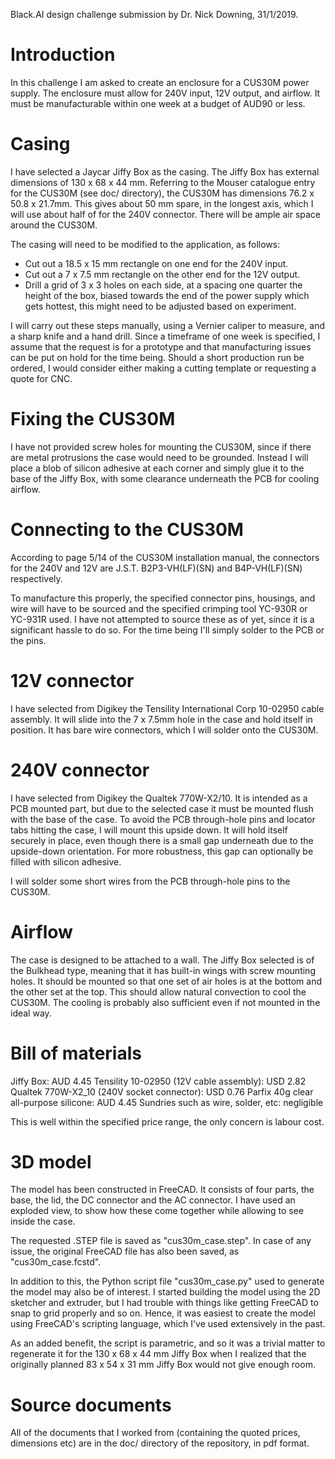 Black.AI design challenge submission by Dr. Nick Downing, 31/1/2019.

# Introduction

In this challenge I am asked to create an enclosure for a CUS30M power supply.
The enclosure must allow for 240V input, 12V output, and airflow. It must be
manufacturable within one week at a budget of AUD90 or less.

# Casing

I have selected a Jaycar Jiffy Box as the casing. The Jiffy Box has external
dimensions of 130 x 68 x 44 mm. Referring to the Mouser catalogue entry for the
CUS30M (see doc/ directory), the CUS30M has dimensions 76.2 x 50.8 x 21.7mm.
This gives about 50 mm spare, in the longest axis, which I will use about half
of for the 240V connector. There will be ample air space around the CUS30M.

The casing will need to be modified to the application, as follows:
* Cut out a 18.5 x 15 mm rectangle on one end for the 240V input.
* Cut out a 7 x 7.5 mm rectangle on the other end for the 12V output.
* Drill a grid of 3 x 3 holes on each side, at a spacing one quarter the height
of the box, biased towards the end of the power supply which gets hottest, this
might need to be adjusted based on experiment.

I will carry out these steps manually, using a Vernier caliper to measure, and
a sharp knife and a hand drill. Since a timeframe of one week is specified,
I assume that the request is for a prototype and that manufacturing issues can
be put on hold for the time being. Should a short production run be ordered, I
would consider either making a cutting template or requesting a quote for CNC.

# Fixing the CUS30M

I have not provided screw holes for mounting the CUS30M, since if there are
metal protrusions the case would need to be grounded. Instead I will place a
blob of silicon adhesive at each corner and simply glue it to the base of the
Jiffy Box, with some clearance underneath the PCB for cooling airflow.

# Connecting to the CUS30M

According to page 5/14 of the CUS30M installation manual, the connectors for
the 240V and 12V are J.S.T. B2P3-VH(LF)(SN) and B4P-VH(LF)(SN) respectively.

To manufacture this properly, the specified connector pins, housings, and wire
will have to be sourced and the specified crimping tool YC-930R or YC-931R
used. I have not attempted to source these as of yet, since it is a significant
hassle to do so. For the time being I'll simply solder to the PCB or the pins.

# 12V connector

I have selected from Digikey the Tensility International Corp 10-02950 cable
assembly. It will slide into the 7 x 7.5mm hole in the case and hold itself in
position. It has bare wire connectors, which I will solder onto the CUS30M.

# 240V connector

I have selected from Digikey the Qualtek 770W-X2/10. It is intended as a PCB
mounted part, but due to the selected case it must be mounted flush with the
base of the case. To avoid the PCB through-hole pins and locator tabs hitting
the case, I will mount this upside down. It will hold itself securely in place,
even though there is a small gap underneath due to the upside-down orientation.
For more robustness, this gap can optionally be filled with silicon adhesive.

I will solder some short wires from the PCB through-hole pins to the CUS30M.

# Airflow

The case is designed to be attached to a wall. The Jiffy Box selected is of the
Bulkhead type, meaning that it has built-in wings with screw mounting holes.
It should be mounted so that one set of air holes is at the bottom and the
other set at the top. This should allow natural convection to cool the CUS30M.
The cooling is probably also sufficient even if not mounted in the ideal way.

# Bill of materials

Jiffy Box: AUD 4.45
Tensility 10-02950 (12V cable assembly): USD 2.82
Qualtek 770W-X2_10 (240V socket connector): USD 0.76
Parfix 40g clear all-purpose silicone: AUD 4.45
Sundries such as wire, solder, etc: negligible

This is well within the specified price range, the only concern is labour cost.

# 3D model

The model has been constructed in FreeCAD. It consists of four parts, the
base, the lid, the DC connector and the AC connector. I have used an exploded
view, to show how these come together while allowing to see inside the case.

The requested .STEP file is saved as "cus30m_case.step". In case of any issue,
the original FreeCAD file has also been saved, as "cus30m_case.fcstd".

In addition to this, the Python script file "cus30m_case.py" used to generate
the model may also be of interest. I started building the model using the 2D
sketcher and extruder, but I had trouble with things like getting FreeCAD to
snap to grid properly and so on. Hence, it was easiest to create the model
using FreeCAD's scripting language, which I've used extensively in the past.

As an added benefit, the script is parametric, and so it was a trivial matter
to regenerate it for the 130 x 68 x 44 mm Jiffy Box when I realized that the
originally planned 83 x 54 x 31 mm Jiffy Box would not give enough room.

# Source documents

All of the documents that I worked from (containing the quoted prices,
dimensions etc) are in the doc/ directory of the repository, in pdf format.
